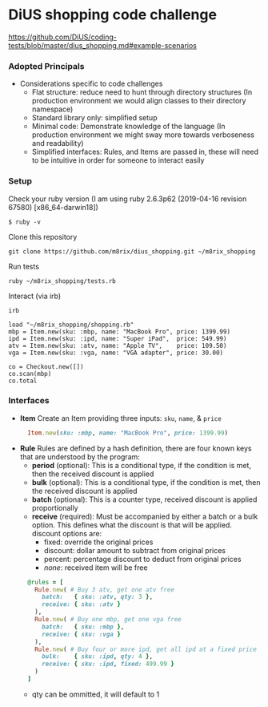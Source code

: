 DiUS shopping code challenge
===

https://github.com/DiUS/coding-tests/blob/master/dius_shopping.md#example-scenarios

### Adopted Principals
 - Considerations specific to code challenges
   - Flat structure: reduce need to hunt through directory structures (In production environment we would align classes to their directory namespace)
   - Standard library only: simplified setup
   - Minimal code: Demonstrate knowledge of the language (In production environment we might sway more towards verboseness and readability)
   - Simplified interfaces: Rules, and Items are passed in, these will need to be intuitive in order for someone to interact easily

### Setup
Check your ruby version (I am using ruby 2.6.3p62 (2019-04-16 revision 67580) [x86_64-darwin18])
```shell
$ ruby -v
```

Clone this repository
```shell
git clone https://github.com/m8rix/dius_shopping.git ~/m8rix_shopping
```

Run tests
```shell
ruby ~/m8rix_shopping/tests.rb
```

Interact (via irb)
```shell
irb
```
```irb
load "~/m8rix_shopping/shopping.rb"
mbp = Item.new(sku: :mbp, name: "MacBook Pro", price: 1399.99)
ipd = Item.new(sku: :ipd, name: "Super iPad",  price: 549.99)
atv = Item.new(sku: :atv, name: "Apple TV",    price: 109.50)
vga = Item.new(sku: :vga, name: "VGA adapter", price: 30.00)

co = Checkout.new([])
co.scan(mbp)
co.total
```

### Interfaces
  - **Item**
    Create an Item providing three inputs: `sku`, `name`, & `price`
    ```ruby
      Item.new(sku: :mbp, name: "MacBook Pro", price: 1399.99)
    ```
  - **Rule**
    Rules are defined by a hash definition, there are four known keys that are understood by the program:
    - **period** (optional): This is a conditional type, if the condition is met, then the received discount is applied
    - **bulk** (optional): This is a conditional type, if the condition is met, then the received discount is applied
    - **batch** (optional): This is a counter type, received discount is applied proportionally
    - **receive** (required): Must be accompanied by either a batch or a bulk option. This defines what the discount is that will be applied. discount options are:
      - fixed: override the original prices
      - discount: dollar amount to subtract from original prices
      - percent: percentage discount to deduct from original prices
      - *none*:  received item will be free
    ```ruby
      @rules = [
        Rule.new( # Buy 3 atv, get one atv free
          batch:   { sku: :atv, qty: 3 },
          receive: { sku: :atv }
        ),
        Rule.new( # Buy one mbp, get one vga free
          batch:   { sku: :mbp },
          receive: { sku: :vga }
        ),
        Rule.new( # Buy four or more ipd, get all ipd at a fixed price
          bulk:    { sku: :ipd, qty: 4 },
          receive: { sku: :ipd, fixed: 499.99 }
        )
      ]
    ```
    - qty can be ommitted, it will default to 1
 
